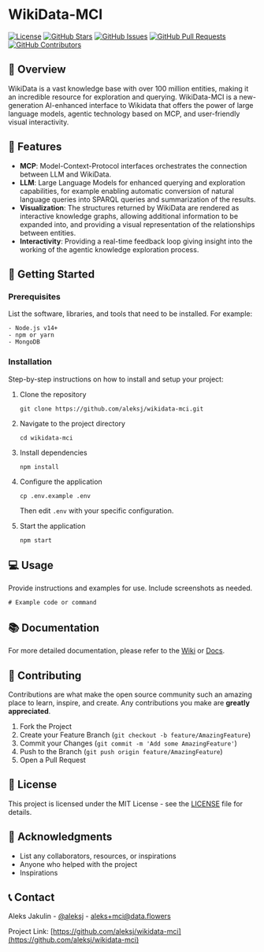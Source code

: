 # WikiData-MCI

[![License](https://img.shields.io/badge/License-MIT-blue.svg)](LICENSE)
[![GitHub Stars](https://img.shields.io/github/stars/aleksj/wikidata-mci.svg)](https://github.com/aleksj/wikidata-mci/stargazers)
[![GitHub Issues](https://img.shields.io/github/issues/aleksj/wikidata-mci.svg)](https://github.com/aleksj/wikidata-mci/issues)
[![GitHub Pull Requests](https://img.shields.io/github/issues-pr/aleksj/wikidata-mci.svg)](https://github.com/aleksj/wikidata-mci/pulls)
[![GitHub Contributors](https://img.shields.io/github/contributors/aleksj/wikidata-mci.svg)](https://github.com/aleksj/wikidata-mci/graphs/contributors)

## 📖 Overview

WikiData is a vast knowledge base with over 100 million entities, making it an incredible resource for  exploration and querying.
WikiData-MCI is a new-generation AI-enhanced interface to Wikidata that offers the power of large language models, agentic technology based on MCP, and user-friendly visual interactivity.

## 🌟 Features

- **MCP**: Model-Context-Protocol interfaces orchestrates the connection between LLM and WikiData.
- **LLM**: Large Language Models for enhanced querying and exploration capabilities, for example enabling automatic conversion of natural language queries into SPARQL queries and summarization of the results.
- **Visualization**: The structures returned by WikiData are rendered as interactive knowledge graphs, allowing additional information to be expanded into, and providing a visual representation of the relationships between entities.
- **Interactivity**: Providing a real-time feedback loop giving insight into the working of the agentic knowledge exploration process.

## 🚀 Getting Started

### Prerequisites

List the software, libraries, and tools that need to be installed. For example:

```
- Node.js v14+
- npm or yarn
- MongoDB
```

### Installation

Step-by-step instructions on how to install and setup your project:

1. Clone the repository
   ```
   git clone https://github.com/aleksj/wikidata-mci.git
   ```

2. Navigate to the project directory
   ```
   cd wikidata-mci
   ```

3. Install dependencies
   ```
   npm install
   ```

4. Configure the application
   ```
   cp .env.example .env
   ```
   Then edit `.env` with your specific configuration.

5. Start the application
   ```
   npm start
   ```

## 💻 Usage

Provide instructions and examples for use. Include screenshots as needed.

```
# Example code or command
```

## 📚 Documentation

For more detailed documentation, please refer to the [Wiki](URL_TO_YOUR_WIKI) or [Docs](URL_TO_YOUR_DOCS).

## 🤝 Contributing

Contributions are what make the open source community such an amazing place to learn, inspire, and create. Any contributions you make are **greatly appreciated**.

1. Fork the Project
2. Create your Feature Branch (`git checkout -b feature/AmazingFeature`)
3. Commit your Changes (`git commit -m 'Add some AmazingFeature'`)
4. Push to the Branch (`git push origin feature/AmazingFeature`)
5. Open a Pull Request

## 📄 License

This project is licensed under the MIT License - see the [LICENSE](LICENSE) file for details.

## 👏 Acknowledgments

* List any collaborators, resources, or inspirations
* Anyone who helped with the project
* Inspirations

## 📞 Contact

Aleks Jakulin - [@aleksj](https://x.com/aleksj) - aleks+mci@data.flowers

Project Link: [https://github.com/aleksj/wikidata-mci](https://github.com/aleksj/wikidata-mci)
